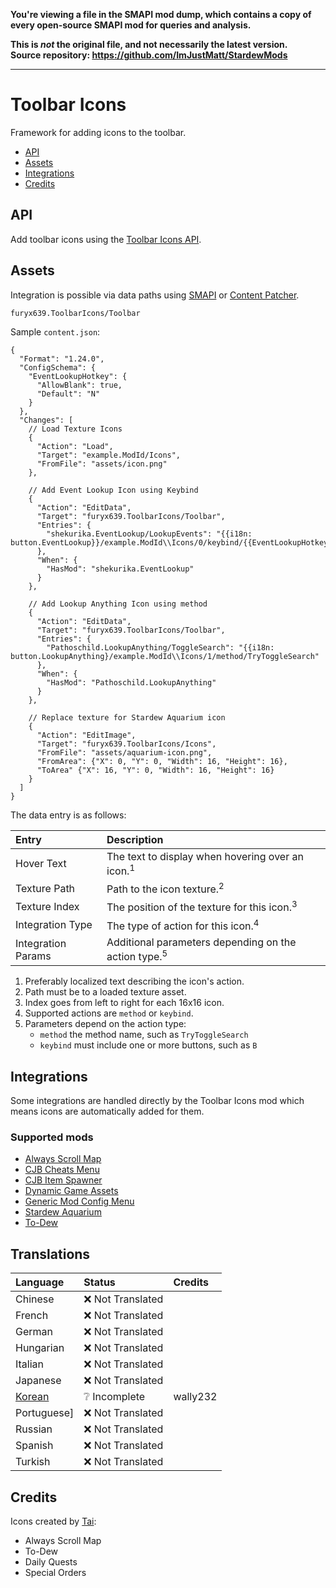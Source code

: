 **You're viewing a file in the SMAPI mod dump, which contains a copy of every open-source SMAPI mod
for queries and analysis.**

**This is _not_ the original file, and not necessarily the latest version.**  
**Source repository: https://github.com/ImJustMatt/StardewMods**

----

# Toolbar Icons

Framework for adding icons to the toolbar.

* [API](#api)
* [Assets](#assets)
* [Integrations](#integrations)
* [Credits](#credits)

## API

Add toolbar icons using the [Toolbar Icons API](../Common/Integrations/ToolbarIcons/IToolbarIconsApi.cs).

## Assets

Integration is possible via data paths using
[SMAPI](https://stardewvalleywiki.com/Modding:Modder_Guide/APIs/Content#Edit_a_game_asset) or
[Content Patcher](https://github.com/Pathoschild/StardewMods/blob/develop/ContentPatcher/docs/author-guide.md).

`furyx639.ToolbarIcons/Toolbar`

Sample `content.json`:

```jsonc
{
  "Format": "1.24.0",
  "ConfigSchema": {
    "EventLookupHotkey": {
      "AllowBlank": true,
      "Default": "N"
    }
  },
  "Changes": [
    // Load Texture Icons
    {
      "Action": "Load",
      "Target": "example.ModId/Icons",
      "FromFile": "assets/icon.png"
    },

    // Add Event Lookup Icon using Keybind
    {
      "Action": "EditData",
      "Target": "furyx639.ToolbarIcons/Toolbar",
      "Entries": {
        "shekurika.EventLookup/LookupEvents": "{{i18n: button.EventLookup}}/example.ModId\\Icons/0/keybind/{{EventLookupHotkey}}"
      },
      "When": {
        "HasMod": "shekurika.EventLookup"
      }
    },

    // Add Lookup Anything Icon using method
    {
      "Action": "EditData",
      "Target": "furyx639.ToolbarIcons/Toolbar",
      "Entries": {
        "Pathoschild.LookupAnything/ToggleSearch": "{{i18n: button.LookupAnything}/example.ModId\\Icons/1/method/TryToggleSearch"
      },
      "When": {
        "HasMod": "Pathoschild.LookupAnything"
      }
    },

    // Replace texture for Stardew Aquarium icon
    {
      "Action": "EditImage",
      "Target": "furyx639.ToolbarIcons/Icons",
      "FromFile": "assets/aquarium-icon.png",
      "FromArea": {"X": 0, "Y": 0, "Width": 16, "Height": 16},
      "ToArea" {"X": 16, "Y": 0, "Width": 16, "Height": 16}
    }
  ]
}
```

The data entry is as follows:

| Entry                  | Description                                                     |
|:-----------------------|:----------------------------------------------------------------|
| Hover Text             | The text to display when hovering over an icon.<sup>1</sup>     |
| Texture Path           | Path to the icon texture.<sup>2</sup>                           |
| Texture Index          | The position of the texture for this icon.<sup>3</sup>          |
| Integration Type       | The type of action for this icon.<sup>4</sup>                   |
| Integration Params     | Additional parameters depending on the action type.<sup>5</sup> |                                                                           |

1. Preferably localized text describing the icon's action.
2. Path must be to a loaded texture asset.
3. Index goes from left to right for each 16x16 icon.
4. Supported actions are `method` or `keybind`.
5. Parameters depend on the action type:
    * `method` the method name, such as `TryToggleSearch`
    * `keybind` must include one or more buttons, such as `B`

## Integrations

Some integrations are handled directly by the Toolbar Icons mod which means icons are automatically added for them.

### Supported mods

* [Always Scroll Map](https://www.nexusmods.com/stardewvalley/mods/2733)
* [CJB Cheats Menu](https://www.nexusmods.com/stardewvalley/mods/4)
* [CJB Item Spawner](https://www.nexusmods.com/stardewvalley/mods/93)
* [Dynamic Game Assets](https://www.nexusmods.com/stardewvalley/mods/9365)
* [Generic Mod Config Menu](https://www.nexusmods.com/stardewvalley/mods/5098)
* [Stardew Aquarium](https://www.nexusmods.com/stardewvalley/mods/6372)
* [To-Dew](https://www.nexusmods.com/stardewvalley/mods/7409)

## Translations

| Language               | Status            | Credits  |
|:-----------------------|:------------------|:---------|
| Chinese                | ❌️ Not Translated |          |
| French                 | ❌️ Not Translated |          |
| German                 | ❌️ Not Translated |          |
| Hungarian              | ❌️ Not Translated |          |
| Italian                | ❌️ Not Translated |          |
| Japanese               | ❌️ Not Translated |          |
| [Korean](i18n/ko.json) | ❔ Incomplete      | wally232 |
| Portuguese]            | ❌️ Not Translated |          |
| Russian                | ❌️ Not Translated |          |
| Spanish                | ❌️ Not Translated |          |
| Turkish                | ❌️ Not Translated |          |

## Credits

Icons created by [Tai](https://www.nexusmods.com/stardewvalley/users/92060238):

* Always Scroll Map
* To-Dew
* Daily Quests
* Special Orders